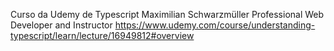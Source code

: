 Curso da Udemy de Typescript
Maximilian Schwarzmüller
Professional Web Developer and Instructor
https://www.udemy.com/course/understanding-typescript/learn/lecture/16949812#overview

